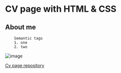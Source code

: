 # CV page with HTML & CSS

## About me

```
    Semantic tags
    1. one
    2. two
```

![image](https://www.piclumen.com/wp-content/uploads/2024/10/piclumen-upscale-after.webp)

[Cv page repository](https:\\google.com)